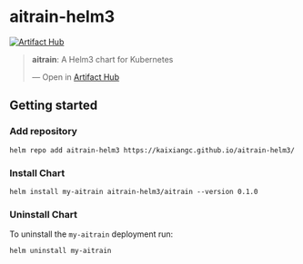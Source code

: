 # aitrain-helm3

[![Artifact Hub](https://img.shields.io/endpoint?url=https://artifacthub.io/badge/repository/aitrain-helm3)](https://artifacthub.io/packages/search?repo=aitrain-helm3)

<div class="artifacthub-widget" data-url="https://artifacthub.io/packages/helm/aitrain-helm3/aitrain" data-theme="light" data-header="true" data-stars="true" data-responsive="false"><blockquote><p lang="en" dir="ltr"><b>aitrain</b>: A Helm3 chart for Kubernetes</p>&mdash; Open in <a href="https://artifacthub.io/packages/helm/aitrain-helm3/aitrain">Artifact Hub</a></blockquote></div>

## Getting started
### Add repository
```
helm repo add aitrain-helm3 https://kaixiangc.github.io/aitrain-helm3/
```
### Install Chart
```
helm install my-aitrain aitrain-helm3/aitrain --version 0.1.0
```
### Uninstall Chart
To uninstall the `my-aitrain` deployment run:
```
helm uninstall my-aitrain
```
